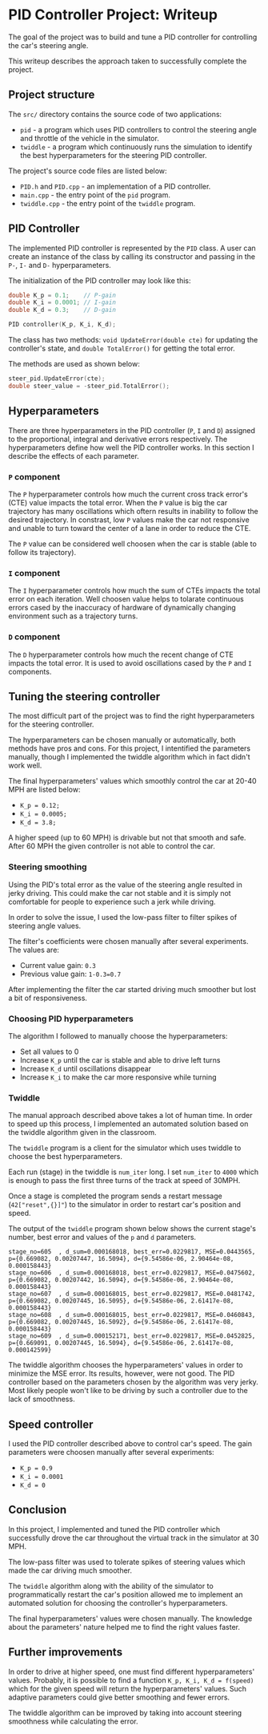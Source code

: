 # PID Controller Project: Writeup

The goal of the project was to build and tune a PID controller for controlling the car's steering angle.

This writeup describes the approach taken to successfully complete the project.

## Project structure

The `src/` directory contains the source code of two applications:

- `pid` - a program which uses PID controllers to control the steering angle and throttle of the vehicle in the simulator.
- `twiddle` - a program which continuously runs the simulation to identify the best hyperparameters for the steering PID controller.

The project's source code files are listed below:

- `PID.h` and `PID.cpp` - an implementation of a PID controller.
- `main.cpp` - the entry point of the `pid` program.
- `twiddle.cpp` - the entry point of the `twiddle` program.

## PID Controller

The implemented PID controller is represented by the `PID` class. A user can create an instance of the class by calling its constructor and passing in the `P-`, `I-` and `D-` hyperparameters.

The initialization of the PID controller may look like this:

```cpp
double K_p = 0.1;    // P-gain
double K_i = 0.0001; // I-gain
double K_d = 0.3;    // D-gain

PID controller(K_p, K_i, K_d);
```

The class has two methods: `void UpdateError(double cte)` for updating the controller's state, and `double TotalError()` for getting the total error.

The methods are used as shown below:

```cpp
steer_pid.UpdateError(cte);
double steer_value = -steer_pid.TotalError();
```

## Hyperparameters

There are three hyperparameters in the PID controller (`P`, `I` and `D`) assigned to the proportional, integral and derivative errors respectively. The hyperparameters define how well the PID controller works. In this section I describe the effects of each parameter.

### `P` component

The `P` hyperparameter controls how much the current cross track error's (CTE) value impacts the total error. When the `P` value is big the car trajectory has many oscillations which oftern results in inability to follow the desired trajectory. In constrast, low `P` values make the car not responsive and unable to turn toward the center of a lane in order to reduce the CTE.

The `P` value can be considered well choosen when the car is stable (able to follow its trajectory). 

### `I` component

The `I` hyperparameter controls how much the sum of CTEs impacts the total error on each iteration. Well choosen value helps to tolarate continuous errors cased by the inaccuracy of hardware of dynamically changing environment such as a trajectory turns.

### `D` component

The `D` hyperparameter controls how much the recent change of CTE impacts the total error. It is used to avoid oscillations cased by the `P` and `I` components.

## Tuning the steering controller

The most difficult part of the project was to find the right hyperparameters for the steering controller.

The hyperparameters can be chosen manually or automatically, both methods have pros and cons. For this project, I intentified the parameters manually, though I implemented the twiddle algorithm which in fact didn't work well.

The final hyperparameters' values which smoothly control the car at 20-40 MPH are listed below:

- `K_p = 0.12;`
- `K_i = 0.0005;`
- `K_d = 3.8;`

A higher speed (up to 60 MPH) is drivable but not that smooth and safe. After 60 MPH the given controller is not able to control the car.

### Steering smoothing

Using the PID's total error as the value of the steering angle resulted in jerky driving. This could make the car not stable and it is simply not comfortable for people to experience such a jerk while driving.

In order to solve the issue, I used the low-pass filter to filter spikes of steering angle values.

The filter's coefficients were chosen manually after several experiments. The values are:

- Current value gain: `0.3`
- Previous value gain: `1-0.3=0.7`

After implementing the filter the car started driving much smoother but lost a bit of responsiveness.

### Choosing PID hyperparameters

The algorithm I followed to manually choose the hyperparameters:

- Set all values to 0
- Increase `K_p` until the car is stable and able to drive left turns
- Increase `K_d` until oscillations disappear
- Increase `K_i` to make the car more responsive while turning

### Twiddle

The manual approach described above takes a lot of human time. In order to speed up this process, I implemented an automated solution based on the twiddle algorithm given in the classroom.

The `twiddle` program is a client for the simulator which uses twiddle to choose the best hyperparameters.

Each run (stage) in the twiddle is `num_iter` long.
I set `num_iter` to `4000` which is enough to pass the first three turns of the track at speed of 30MPH.

Once a stage is completed the program sends a restart message (`42["reset",{}]"`) to the simulator in order to restart car's position and speed.

The output of the `twiddle` program shown below shows the current stage's number, best error and values of the `p` and `d` parameters.

```
stage_no=605  , d_sum=0.000168018, best_err=0.0229817, MSE=0.0443565, p={0.669082, 0.00207447, 16.5094}, d={9.54586e-06, 2.90464e-08, 0.000158443}
stage_no=606  , d_sum=0.000168018, best_err=0.0229817, MSE=0.0475602, p={0.669082, 0.00207442, 16.5094}, d={9.54586e-06, 2.90464e-08, 0.000158443}
stage_no=607  , d_sum=0.000168015, best_err=0.0229817, MSE=0.0481742, p={0.669082, 0.00207445, 16.5095}, d={9.54586e-06, 2.61417e-08, 0.000158443}
stage_no=608  , d_sum=0.000168015, best_err=0.0229817, MSE=0.0460843, p={0.669082, 0.00207445, 16.5092}, d={9.54586e-06, 2.61417e-08, 0.000158443}
stage_no=609  , d_sum=0.000152171, best_err=0.0229817, MSE=0.0452825, p={0.669091, 0.00207445, 16.5094}, d={9.54586e-06, 2.61417e-08, 0.000142599}
```

The twiddle algorithm chooses the hyperparameters' values in order to minimize the MSE error. Its results, however, were not good. The PID controller based on the parameters chosen by the algorithm was very jerky. Most likely people won't like to be driving by such a controller due to the lack of smoothness.

## Speed controller

I used the PID controller described above to control car's speed. The gain parameters were choosen manually after several experiments:

- `K_p = 0.9`
- `K_i = 0.0001`
- `K_d = 0`

## Conclusion

In this project, I implemented and tuned the PID controller which successfully drove the car throughout the virtual track in the simulator at 30 MPH.

The low-pass filter was used to tolerate spikes of steering values which made the car driving much smoother.

The `twiddle` algorithm along with the ability of the simulator to programmatically restart the car's position allowed me to implement an automated solution for choosing the controller's hyperparameters.

The final hyperparameters' values were chosen manually. The knowledge about the parameters' nature helped me to find the right values faster.

## Further improvements

In order to drive at higher speed, one must find different hyperparameters' values. Probably, it is possible to find a function `K_p, K_i, K_d = f(speed)` which for the given speed will return the hyperparameters' values. Such adaptive parameters could give better smoothing and fewer errors.

The twiddle algorithm can be improved by taking into account steering smoothness while calculating the error.